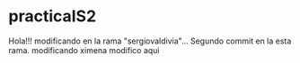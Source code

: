 # practicaIS2
Hola!!! modificando en la rama "sergiovaldivia"...
Segundo commit en la esta rama.
modificando
ximena modifico aqui
